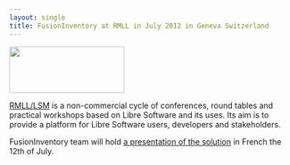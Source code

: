 ```yaml
---
layout: single
title: FusionInventory at RMLL in July 2012 in Geneva Switzerland
---
```


<img src="/news_docs/logo-rmll-2012-en.png" alt="" title="logo-rmll-2012-en" width="206" height="83" class="aligncenter size-full wp-image-1397" />

[RMLL/LSM](http://2012.rmll.info/) is a non-commercial cycle of conferences, round tables and practical workshops based on Libre Software and its uses. Its aim is to provide a platform for Libre Software users, developers and stakeholders. 

FusionInventory team will hold [a presentation of the solution](http://schedule2012.rmll.info/FusionInventory-est-un-outil-d-inventaire-de-decouverte-reseau-et-de-telediffusion-d-applications) in French the 12th of July.

